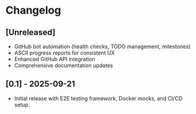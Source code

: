 
# Changelog

## [Unreleased]

- GitHub bot automation (health checks, TODO management, milestones)
- ASCII progress reports for consistent UX
- Enhanced GitHub API integration
- Comprehensive documentation updates

## [0.1] - 2025-09-21

- Initial release with E2E testing framework, Docker mocks, and CI/CD setup.